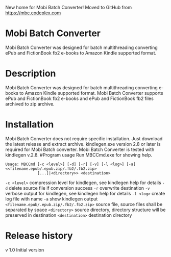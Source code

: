 New home for Mobi Batch Converter! Moved to GitHub from https://mbc.codeplex.com
# Mobi Batch Converter
Mobi Batch Converter was designed for batch multithreading converting ePub and FictionBook fb2
e-books to Amazon Kindle supported format.
# Description
Mobi Batch Converter was designed for batch multithreading converting e-books to Amazon Kindle
supported format. Mobi Batch Converter supports ePub and FictionBook fb2 e-books and ePub and
FictionBook fb2 files archived to zip archive.
# Installation
Mobi Batch Converter does not require specific installation. Just download the latest release and
extract archive. kindlegen.exe version 2.8 or later is required for Mobi Batch converter.
Mobi Batch Converter is tested with kindlegen v.2.8.
#Program usage
Run MBCCmd.exe for showing help.

```
Usage: MBCCmd [-c <level>] [-d] [-r] [-v] [-l <log>] [-a] <<filename.epub/.epub.zip/.fb2/.fb2.zip>
              [...]|<directory>> <destination>
```

`-c <level>` compression level for kindlegen, see kindlegen help for details
`-d` delete source file if conversion success
`-r` overwrite destination
`-v` verbose output for kindlegen, see kindlegen help for details
`-l <log>` create log file with name <log>
`-a` show kindlegen output
`<filename.epub/.epub.zip/.fb2/.fb2.zip>` source file, source files shall be separated by space
`<directory>` source directory, directory structure will be preserved in destination
`<destination>` destination directory

# Release history
v 1.0 Initial version
